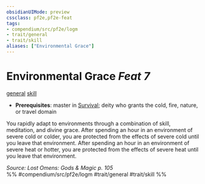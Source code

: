 ```yaml
---
obsidianUIMode: preview
cssclass: pf2e,pf2e-feat
tags:
- compendium/src/pf2e/logm
- trait/general
- trait/skill
aliases: ["Environmental Grace"]
---
```

# Environmental Grace  *Feat 7*  
[general](/rules/traits/general.md)  [skill](/rules/traits/skill.md)  

- **Prerequisites**: master in [Survival](/compendium/skills.md#Survival); deity who grants the cold, fire, nature, or travel domain

You rapidly adapt to environments through a combination of skill, meditation, and divine grace. After spending an hour in an environment of severe cold or colder, you are protected from the effects of severe cold until you leave that environment. After spending an hour in an environment of severe heat or hotter, you are protected from the effects of severe heat until you leave that environment.

*Source: Lost Omens: Gods & Magic p. 105*  
%% #compendium/src/pf2e/logm #trait/general #trait/skill %%